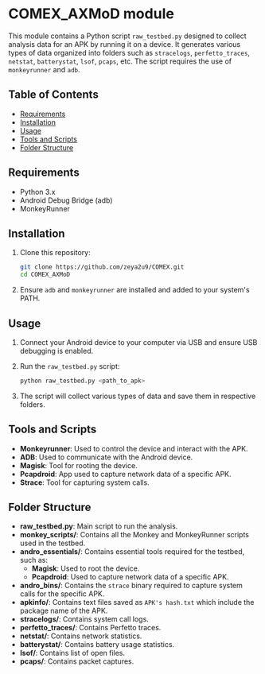# COMEX_AXMoD module

This module contains a Python script `raw_testbed.py` designed to collect analysis data for an APK by running it on a device. It generates various types of data organized into folders such as `stracelogs`, `perfetto_traces`, `netstat`, `batterystat`, `lsof`, `pcaps`, etc. The script requires the use of `monkeyrunner` and `adb`.

## Table of Contents

- [Requirements](#requirements)
- [Installation](#installation)
- [Usage](#usage)
- [Tools and Scripts](#tools-and-scripts)
- [Folder Structure](#folder-structure)

## Requirements

- Python 3.x
- Android Debug Bridge (adb)
- MonkeyRunner

## Installation

1. Clone this repository:
    ```sh
    git clone https://github.com/zeya2u9/COMEX.git
    cd COMEX_AXMoD
    ```
3. Ensure `adb` and `monkeyrunner` are installed and added to your system's PATH.

## Usage

1. Connect your Android device to your computer via USB and ensure USB debugging is enabled.

2. Run the `raw_testbed.py` script:
    ```sh
    python raw_testbed.py <path_to_apk>
    ```

3. The script will collect various types of data and save them in respective folders.

## Tools and Scripts

- **Monkeyrunner**: Used to control the device and interact with the APK.
- **ADB**: Used to communicate with the Android device.
- **Magisk**: Tool for rooting the device.
- **Pcapdroid**: App used to capture network data of a specific APK.
- **Strace**: Tool for capturing system calls.

## Folder Structure

- **raw_testbed.py**: Main script to run the analysis.
- **monkey_scripts/**: Contains all the Monkey and MonkeyRunner scripts used in the testbed.
- **andro_essentials/**: Contains essential tools required for the testbed, such as:
  - **Magisk**: Used to root the device.
  - **Pcapdroid**: Used to capture network data of a specific APK.
- **andro_bins/**: Contains the `strace` binary required to capture system calls for the specific APK.
- **apkinfo/**: Contains text files saved as `APK's hash.txt` which include the package name of the APK.
- **stracelogs/**: Contains system call logs.
- **perfetto_traces/**: Contains Perfetto traces.
- **netstat/**: Contains network statistics.
- **batterystat/**: Contains battery usage statistics.
- **lsof/**: Contains list of open files.
- **pcaps/**: Contains packet captures.
